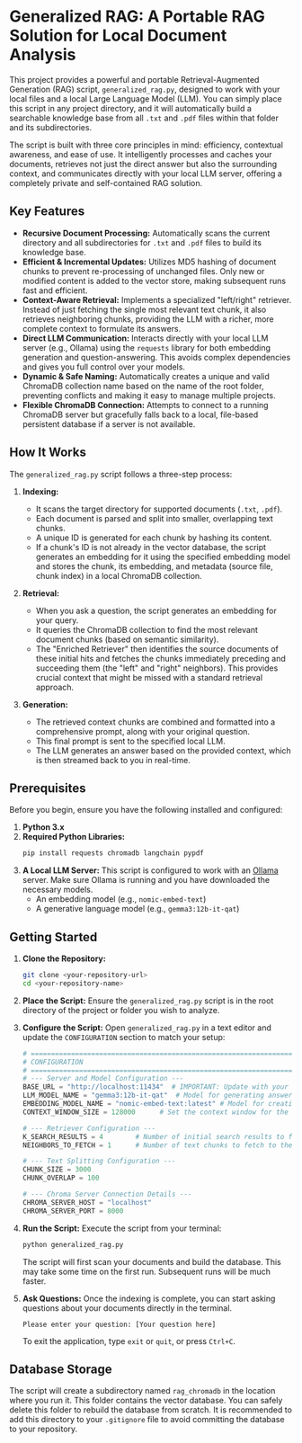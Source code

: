 # Generalized RAG: A Portable RAG Solution for Local Document Analysis

This project provides a powerful and portable Retrieval-Augmented Generation (RAG) script, `generalized_rag.py`, designed to work with your local files and a local Large Language Model (LLM). You can simply place this script in any project directory, and it will automatically build a searchable knowledge base from all `.txt` and `.pdf` files within that folder and its subdirectories.

The script is built with three core principles in mind: efficiency, contextual awareness, and ease of use. It intelligently processes and caches your documents, retrieves not just the direct answer but also the surrounding context, and communicates directly with your local LLM server, offering a completely private and self-contained RAG solution.

## Key Features

*   **Recursive Document Processing:** Automatically scans the current directory and all subdirectories for `.txt` and `.pdf` files to build its knowledge base.
*   **Efficient & Incremental Updates:** Utilizes MD5 hashing of document chunks to prevent re-processing of unchanged files. Only new or modified content is added to the vector store, making subsequent runs fast and efficient.
*   **Context-Aware Retrieval:** Implements a specialized "left/right" retriever. Instead of just fetching the single most relevant text chunk, it also retrieves neighboring chunks, providing the LLM with a richer, more complete context to formulate its answers.
*   **Direct LLM Communication:** Interacts directly with your local LLM server (e.g., Ollama) using the `requests` library for both embedding generation and question-answering. This avoids complex dependencies and gives you full control over your models.
*   **Dynamic & Safe Naming:** Automatically creates a unique and valid ChromaDB collection name based on the name of the root folder, preventing conflicts and making it easy to manage multiple projects.
*   **Flexible ChromaDB Connection:** Attempts to connect to a running ChromaDB server but gracefully falls back to a local, file-based persistent database if a server is not available.

## How It Works

The `generalized_rag.py` script follows a three-step process:

1.  **Indexing:**

    *   It scans the target directory for supported documents (`.txt`, `.pdf`).
    *   Each document is parsed and split into smaller, overlapping text chunks.
    *   A unique ID is generated for each chunk by hashing its content.
    *   If a chunk's ID is not already in the vector database, the script generates an embedding for it using the specified embedding model and stores the chunk, its embedding, and metadata (source file, chunk index) in a local ChromaDB collection.

2.  **Retrieval:**

    *   When you ask a question, the script generates an embedding for your query.
    *   It queries the ChromaDB collection to find the most relevant document chunks (based on semantic similarity).
    *   The "Enriched Retriever" then identifies the source documents of these initial hits and fetches the chunks immediately preceding and succeeding them (the "left" and "right" neighbors). This provides crucial context that might be missed with a standard retrieval approach.

3.  **Generation:**

    *   The retrieved context chunks are combined and formatted into a comprehensive prompt, along with your original question.
    *   This final prompt is sent to the specified local LLM.
    *   The LLM generates an answer based on the provided context, which is then streamed back to you in real-time.

## Prerequisites

Before you begin, ensure you have the following installed and configured:

1.  **Python 3.x**
2.  **Required Python Libraries:**
    ```bash
    pip install requests chromadb langchain pypdf
    ```
3.  **A Local LLM Server:** This script is configured to work with an [Ollama](https://ollama.ai/) server. Make sure Ollama is running and you have downloaded the necessary models.
    *   An embedding model (e.g., `nomic-embed-text`)
    *   A generative language model (e.g., `gemma3:12b-it-qat`)

## Getting Started

1.  **Clone the Repository:**

    ```bash
    git clone <your-repository-url>
    cd <your-repository-name>
    ```

2.  **Place the Script:** Ensure the `generalized_rag.py` script is in the root directory of the project or folder you wish to analyze.

3.  **Configure the Script:** Open `generalized_rag.py` in a text editor and update the `CONFIGURATION` section to match your setup:

    ```python
    # =============================================================================
    # CONFIGURATION
    # =============================================================================
    # --- Server and Model Configuration ---
    BASE_URL = "http://localhost:11434"  # IMPORTANT: Update with your Ollama server URL
    LLM_MODEL_NAME = "gemma3:12b-it-qat"  # Model for generating answers
    EMBEDDING_MODEL_NAME = "nomic-embed-text:latest" # Model for creating embeddings
    CONTEXT_WINDOW_SIZE = 128000      # Set the context window for the LLM

    # --- Retriever Configuration ---
    K_SEARCH_RESULTS = 4        # Number of initial search results to fetch
    NEIGHBORS_TO_FETCH = 1      # Number of text chunks to fetch to the left and right

    # --- Text Splitting Configuration ---
    CHUNK_SIZE = 3000
    CHUNK_OVERLAP = 100

    # --- Chroma Server Connection Details ---
    CHROMA_SERVER_HOST = "localhost"
    CHROMA_SERVER_PORT = 8000
    ```

4.  **Run the Script:** Execute the script from your terminal:

    ```bash
    python generalized_rag.py
    ```

    The script will first scan your documents and build the database. This may take some time on the first run. Subsequent runs will be much faster.

5.  **Ask Questions:** Once the indexing is complete, you can start asking questions about your documents directly in the terminal.

    ```
    Please enter your question: [Your question here]
    ```

    To exit the application, type `exit` or `quit`, or press `Ctrl+C`.

## Database Storage

The script will create a subdirectory named `rag_chromadb` in the location where you run it. This folder contains the vector database. You can safely delete this folder to rebuild the database from scratch. It is recommended to add this directory to your `.gitignore` file to avoid committing the database to your repository.
